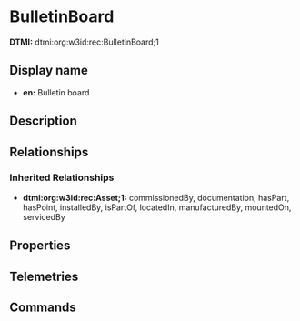 # BulletinBoard
**DTMI:** dtmi:org:w3id:rec:BulletinBoard;1
## Display name
- **en:** Bulletin board
## Description
## Relationships
### Inherited Relationships
* **dtmi:org:w3id:rec:Asset;1:** commissionedBy, documentation, hasPart, hasPoint, installedBy, isPartOf, locatedIn, manufacturedBy, mountedOn, servicedBy
## Properties
## Telemetries
## Commands
